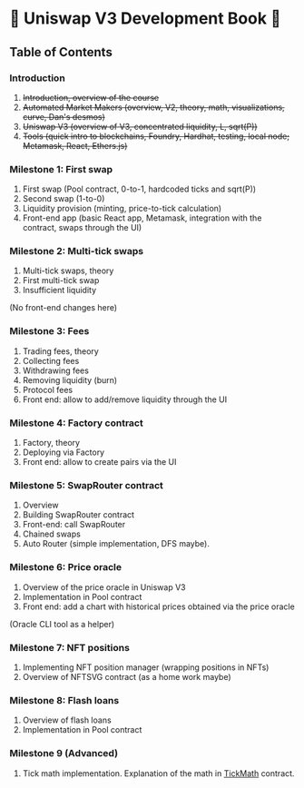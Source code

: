# 🚧 Uniswap V3 Development Book 🚧

## Table of Contents

### Introduction
1. ~~Introduction, overview of the course~~
1. ~~Automated Market Makers (overview, V2, theory, math, visualizations, curve, Dan's desmos)~~
1. ~~Uniswap V3 (overview of V3, concentrated liquidity, L, sqrt(P))~~
1. ~~Tools (quick intro to blockchains, Foundry, Hardhat, testing, local node; Metamask, React, Ethers.js)~~

### Milestone 1: First swap
1. First swap (Pool contract, 0-to-1, hardcoded ticks and sqrt(P))
1. Second swap (1-to-0) 
1. Liquidity provision (minting, price-to-tick calculation)
1. Front-end app (basic React app, Metamask, integration with the contract, swaps through the UI)

### Milestone 2: Multi-tick swaps
1. Multi-tick swaps, theory
1. First multi-tick swap
1. Insufficient liquidity

(No front-end changes here)

### Milestone 3: Fees
1. Trading fees, theory
1. Collecting fees
1. Withdrawing fees
1. Removing liquidity (burn)
1. Protocol fees
1. Front end: allow to add/remove liquidity through the UI

### Milestone 4: Factory contract
1. Factory, theory
1. Deploying via Factory
1. Front end: allow to create pairs via the UI

### Milestone 5: SwapRouter contract
1. Overview
1. Building SwapRouter contract
1. Front-end: call SwapRouter
1. Chained swaps
1. Auto Router (simple implementation, DFS maybe).

### Milestone 6: Price oracle
1. Overview of the price oracle in Uniswap V3
1. Implementation in Pool contract
1. Front end: add a chart with historical prices obtained via the price oracle

(Oracle CLI tool as a helper)

### Milestone 7: NFT positions
1. Implementing NFT position manager (wrapping positions in NFTs)
1. Overview of NFTSVG contract (as a home work maybe)

### Milestone 8: Flash loans
1. Overview of flash loans
1. Implementation in Pool contract

### Milestone 9 (Advanced)
1. Tick math implementation. Explanation of the math in [TickMath](https://github.com/Uniswap/v3-core/blob/main/contracts/libraries/TickMath.sol) contract.
